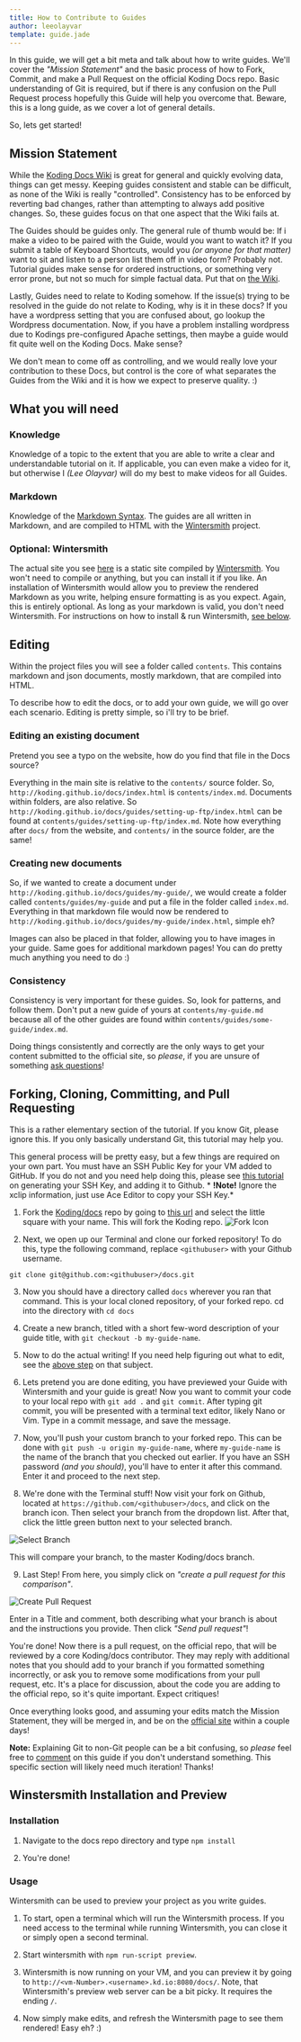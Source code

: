```yaml
---
title: How to Contribute to Guides
author: leeolayvar
template: guide.jade
---
```



In this guide, we will get a bit meta and talk about how to write guides.
We'll cover the *"Mission Statement"* and the basic process of how to
Fork, Commit, and make a Pull Request on the official Koding Docs repo. Basic
understanding of Git is required, but if there is any confusion on the
Pull Request process hopefully this Guide will help you overcome that.
Beware, this is a long guide, as we cover a lot of general details.

So, lets get started!



## Mission Statement

While the [Koding Docs Wiki][4] is great for general and quickly evolving
data, things can get messy. Keeping guides consistent and stable can be
difficult, as none of the Wiki is really "controlled". Consistency
has to be enforced by reverting bad changes, rather than attempting to always
add positive changes. So, these guides focus on that one aspect that
the Wiki fails at.

The Guides should be guides only. The general rule of thumb would be:
If i make a video to be paired with the Guide, would you want to watch it?
If you submit a table of Keyboard Shortcuts, would you *(or anyone for that
matter)* want to sit and listen to a person list them off in video form?
Probably not. Tutorial guides make sense for ordered instructions, or
something very error prone, but not so much for simple factual data.
Put that on [the Wiki][4].

Lastly, Guides need to relate to Koding somehow. If the issue(s) trying
to be resolved in the guide do not relate to Koding, why is it in these docs?
If you have a wordpress setting that you are confused about, go lookup
the Wordpress documentation. Now, if you have a problem installing wordpress
due to Kodings pre-configured Apache settings, then maybe a guide would
fit quite well on the Koding Docs. Make sense?

We don't mean to come off as controlling, and we would really love your
contribution to these Docs, but control is the core of what separates
the Guides from the Wiki and it is how we expect to preserve quality. :)



## What you will need

### Knowledge

Knowledge of a topic to the extent that you are able to write a clear and
understandable tutorial on it. If applicable, you can even make a video for
it, but otherwise I *(Lee Olayvar)* will do my best to make videos for
all Guides.

### Markdown

Knowledge of the [Markdown Syntax][1]. The guides are all written in
Markdown, and are compiled to HTML with the [Wintersmith][2] project.

### Optional: Wintersmith

The actual site you see [here][0] is a static site compiled by
[Wintersmith][2]. You won't need to compile or anything, but you can install
it if you like. An installation of Wintersmith would allow you to preview
the rendered Markdown as you write, helping ensure formatting is as you expect.
Again, this is entirely optional. As long as your markdown is valid, you don't
need Wintersmith. For instructions on how to install & run Wintersmith,
[see below](#wintersmithinstallation).



## Editing

Within the project files you will see a folder called `contents`. This
contains markdown and json documents, mostly markdown, that are compiled
into HTML.

To describe how to edit the docs, or to add your own guide, we will go
over each scenario. Editing is pretty simple, so i'll try to be brief.

### Editing an existing document

Pretend you see a typo on the website, how do you find that file in the
Docs source?

Everything in the main site is relative to the `contents/` source folder. So,
`http://koding.github.io/docs/index.html` is `contents/index.md`. Documents
within folders, are also relative. So
`http://koding.github.io/docs/guides/setting-up-ftp/index.html` can be
found at `contents/guides/setting-up-ftp/index.md`. Note how everything after
`docs/` from the website, and `contents/` in the source folder, are the same!


### Creating new documents

So, if we wanted to create a document under
`http://koding.github.io/docs/guides/my-guide/`, we would create a folder
called `contents/guides/my-guide` and put a file in the folder called 
`index.md`. Everything in that markdown file would now be rendered to
`http://koding.github.io/docs/guides/my-guide/index.html`, simple eh?

Images can also be placed in that folder, allowing you to have
images in your guide. Same goes for additional markdown pages! You can do
pretty much anything you need to do :)


### Consistency

Consistency is very important for these guides. So, look for patterns, and
follow them. Don't put a new guide of yours at `contents/my-guide.md` because
all of the other guides are found within `contents/guides/some-guide/index.md`.

Doing things consistently and correctly are the only ways to get your
content submitted to the official site, so *please*, if you are unsure of
something [ask questions][3]!



## Forking, Cloning, Committing, and Pull Requesting

This is a rather elementary section of the tutorial. If you know Git,
please ignore this. If you only basically understand Git, this tutorial
may help you.

This general process will be pretty easy, but a few things are required on
your own part. You must have an SSH Public Key for your VM added to GitHub. If
you do not and you need help doing this, please see
[this tutorial](https://help.github.com/articles/generating-ssh-keys#platform-linux)
on generating your SSH Key, and adding it to Github. * **!Note!** Ignore the xclip information, just use Ace Editor to copy
your SSH Key.*

1. Fork the [Koding/docs][0] repo by going to
  [this url](https://github.com/koding/docs/fork) and select the little
  square with your name. This will fork the Koding repo.
  ![Fork Icon](forkicon.png)
  
2. Next, we open up our Terminal and clone our forked repository! To do this,
  type the following command, replace `<githubuser>` with your Github username.
  
  ```
  git clone git@github.com:<githubuser>/docs.git
  ```
  
3. Now you should have a directory called `docs` wherever you ran that
  command. This is your local cloned repository, of your forked repo.
  cd into the directory with `cd docs`  
  
4. Create a new branch, titled with a short few-word description of your
  guide title, with `git checkout -b my-guide-name`.
  
5. Now to do the actual writing! If you need help figuring out what to edit,
  see the [above step](#editing) on that subject.
  
6. Lets pretend you are done editing, you have previewed your Guide with
  Wintersmith and your guide is great! Now you want to commit your code
  to your local repo with `git add .` and `git commit`. After typing
  git commit, you will be presented with a terminal text editor, likely
  Nano or Vim. Type in a commit message, and save the message.
  
7. Now, you'll push your custom branch to your forked repo. This can be
  done with `git push -u origin my-guide-name`, where `my-guide-name` is the
  name of the branch that you checked out earlier. If you have an SSH password
  *(and you should)*, you'll have to enter it after this command. Enter it
  and proceed to the next step.
  
8. We're done with the Terminal stuff! Now visit your fork on
  Github, located at `https://github.com/<githubuser>/docs`, and click
  on the branch icon. Then select your branch from the dropdown list.
  After that, click the little green button next to your selected branch.
  
  ![Select Branch](selectbranch.png)
  
  This will compare your branch, to the master Koding/docs branch.
  
9. Last Step! From here, you simply click on *"create a pull request for
  this comparison"*.
  
  ![Create Pull Request](createpullrequest.png)
  
  Enter in a Title and comment, both describing what your branch is about
  and the instructions you provide. Then click *"Send pull request"*!
  
  You're done! Now there is a pull request, on the official repo, that
  will be reviewed by a core Koding/docs contributor. They may reply with
  additional notes that you should add to your branch if you formatted
  something incorrectly, or ask you to remove some modifications from your
  pull request, etc. It's a place for discussion, about the code you are
  adding to the official repo, so it's quite important. Expect critiques!
  
  Once everything looks good, and assuming your edits match the Mission
  Statement, they will be merged in, and be on the [official site][0] within
  a couple days!
  
  **Note:** Explaining Git to non-Git people can be a bit confusing, so
  *please* feel free to [comment][3] on this guide if you don't understand
  something. This specific section will likely need much iteration! Thanks!

  

## Winstersmith Installation and Preview

### Installation

1. Navigate to the docs repo directory and type `npm install`

2. You're done!

### Usage

Wintersmith can be used to preview your project as you write guides.

1. To start, open a terminal which will run the Wintersmith process. If
  you need access to the terminal while running Wintersmith, you can close it
  or simply open a second terminal.

2. Start wintersmith with `npm run-script preview`.

3. Wintersmith is now running on your VM, and you can preview it by going to
  `http://<vm-Number>.<username>.kd.io:8080/docs/`. Note, that Wintersmith's
  preview web server can be a bit picky. It requires the ending `/`.

4. Now simply make edits, and refresh the Wintersmith page to see them
  rendered! Easy eh? :)  




[0]: http://koding.github.io/docs/
[1]: http://daringfireball.net/projects/markdown/
[2]: https://github.com/jnordberg/wintersmith
[3]: https://github.com/koding/docs/issues/new
[4]: https://github.com/koding/docs/wiki

